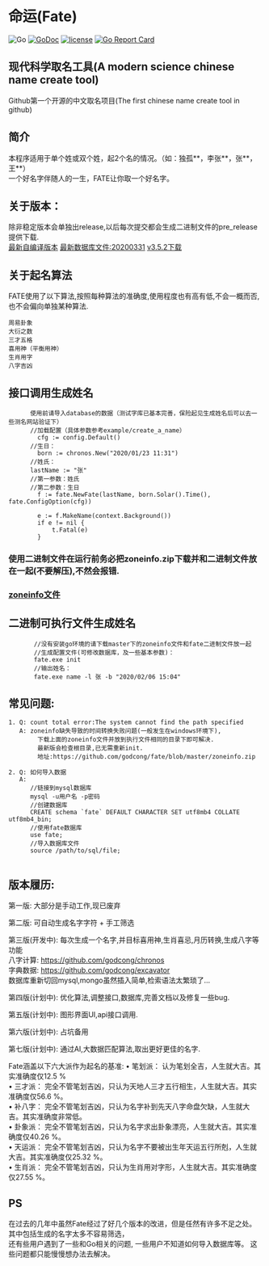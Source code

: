 # 命运(Fate)

![Go](https://github.com/godcong/fate/workflows/Go/badge.svg)
[![GoDoc](https://godoc.org/github.com/godcong/fate?status.svg)](http://godoc.org/github.com/godcong/fate)
[![license](https://img.shields.io/github/license/godcong/fate.svg)](https://github.com/godcong/fate/blob/master/LICENSE)
[![Go Report Card](https://goreportcard.com/badge/github.com/godcong/fate)](https://goreportcard.com/report/github.com/godcong/fate)

## 现代科学取名工具(A modern science chinese name create tool)
  Github第一个开源的中文取名项目(The first chinese name create tool in github)  

## 简介 ##
  本程序适用于单个姓或双个姓，起2个名的情况。（如：独孤**，李张**，张**，王**）  
  一个好名字伴随人的一生，FATE让你取一个好名字。  

## 关于版本：
  除非稳定版本会单独出release,以后每次提交都会生成二进制文件的pre_release提供下载.  
  [最新自编译版本](https://github.com/godcong/fate/releases/tag/auto_build)
  [最新数据库文件:20200331](https://github.com/godcong/fate/releases/download/v3.5.1/fate_db_200331.7z)
  [v3.5.2下载](https://github.com/godcong/fate/releases/tag/v3.5.2)

## 关于起名算法 ##
  FATE使用了以下算法,按照每种算法的准确度,使用程度也有高有低,不会一概而否,也不会偏向单独某种算法.  
```
周易卦象  
大衍之数  
三才五格  
喜用神（平衡用神）  
生肖用字  
八字吉凶  
```  

## 接口调用生成姓名 ##
```   
      使用前请导入database的数据（测试字库已基本完善，保险起见生成姓名后可以去一些测名网站验证下）
      //加载配置（具体参数参考example/create_a_name）
    	cfg := config.Default()
      //生日：
    	born := chronos.New("2020/01/23 11:31")
      //姓氏：
      lastName := "张"
      //第一参数：姓氏
      //第二参数：生日 
    	f := fate.NewFate(lastName, born.Solar().Time(), fate.ConfigOption(cfg))
    
    	e := f.MakeName(context.Background())
    	if e != nil {
    		t.Fatal(e)
    	}
```

### 使用二进制文件在运行前务必把zoneinfo.zip下载并和二进制文件放在一起(不要解压),不然会报错.
### [zoneinfo文件](https://github.com/godcong/fate/blob/master/zoneinfo.zip)
## 二进制可执行文件生成姓名 ##
```   
       //没有安装go环境的请下载master下的zoneinfo文件和fate二进制文件放一起
       //生成配置文件(可修改数据库，及一些基本参数)：
       fate.exe init
       //输出姓名：
       fate.exe name -l 张 -b "2020/02/06 15:04"
```

## 常见问题:
```
1. Q: count total error:The system cannot find the path specified
   A: zoneinfo缺失导致的时间转换失败问题(一般发生在windows环境下),
        下载上面的zoneinfo文件并放到执行文件相同的目录下即可解决.
        最新版会检查根目录,已无需重新init.
        地址:https://github.com/godcong/fate/blob/master/zoneinfo.zip

2. Q: 如何导入数据
   A: 
      //链接到mysql数据库
      mysql -u用户名 -p密码
      //创建数据库
      CREATE schema `fate` DEFAULT CHARACTER SET utf8mb4 COLLATE utf8mb4_bin;
      //使用fate数据库
      use fate;
      //导入数据库文件
      source /path/to/sql/file;
    
```

## 版本履历:

第一版:
    大部分是手动工作,现已废弃
    
第二版:
    可自动生成名字字符 + 手工筛选
    
第三版(开发中):
    每次生成一个名字,并目标喜用神,生肖喜忌,月历转换,生成八字等功能  
    八字计算: https://github.com/godcong/chronos  
    字典数据: https://github.com/godcong/excavator  
    数据库重新切回mysql,mongo虽然插入简单,检索语法太繁琐了...
 
第四版(计划中): 
  优化算法,调整接口,数据库,完善文档以及修复一些bug.
  
第五版(计划中):
  图形界面UI,api接口调用.
  
第六版(计划中):
  占坑备用

第七版(计划中):
    通过AI,大数据匹配算法,取出更好更佳的名字.

Fate涵盖以下六大派作为起名的基准:
• 笔划派：	认为笔划全吉，人生就大吉。其实准确度仅12.5 %   
• 三才派：	完全不管笔划吉凶，只认为天地人三才五行相生，人生就大吉。其实准确度仅56.6 %。  
• 补八字：	完全不管笔划吉凶，只认为名字补到先天八字命盘欠缺，人生就大吉。其实准确度非常低。  
• 卦象派：	完全不管笔划吉凶，只认为名字求出卦象漂亮，人生就大吉。其实准确度仅40.26 %。  
• 天运派：	完全不管笔划吉凶，只认为名字不要被出生年天运五行所剋，人生就大吉。其实准确度仅25.32 %。  
• 生肖派：	完全不管笔划吉凶，只认为生肖用对字形，人生就大吉。其实准确度仅27.55 %。 

## PS ##
  在过去的几年中虽然Fate经过了好几个版本的改进，但是任然有许多不足之处。
  其中包括生成的名字太多不容易筛选，  
  还有些用户遇到了一些和Go相关的问题,
  一些用户不知道如何导入数据库等。
  这些问题都只能慢慢想办法去解决。

